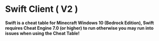 # Swift Client ( V2 )

__Swift is a cheat table for Minecraft Windows 10 (Bedrock Edition), Swift requires Cheat Engine 7.0 (or higher) to run otherwise you may run into issues when using the Cheat Table!__
